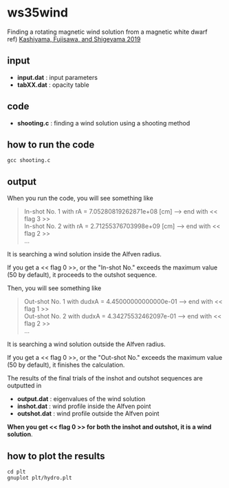 # ws35wind 
Finding a rotating magnetic wind solution from a magnetic white dwarf <br>
ref) [Kashiyama, Fujisawa, and Shigeyama 2019](https://iopscience.iop.org/article/10.3847/1538-4357/ab4e97)

## input
- **input.dat** : input parameters 
- **tabXX.dat** : opacity table 

## code
- **shooting.c** : finding a wind solution using a shooting method <br>

## how to run the code
`gcc shooting.c` 

## output
When you run the code, you will see something like <br>
> In-shot No. 1 with rA = 7.05280819262871e+08 [cm] --> end with << flag 3 >> <br>
> In-shot No. 2 with rA = 2.71255376703998e+09 [cm] --> end with << flag 2 >> <br>
> ...

It is searching a wind solution inside the Alfven radius. 

If you get a << flag 0 >>, or the "In-shot No." exceeds the maximum value (50 by default), it proceeds to the outshot sequence.

Then, you will see something like <br>
> Out-shot No. 1 with dudxA = 4.45000000000000e-01 --> end with << flag 1 >> <br>
> Out-shot No. 2 with dudxA = 4.34275532462097e-01 --> end with << flag 2 >> <br>
> ...

It is searching a wind solution outside the Alfven radius. 

If you get a << flag 0 >>, or the "Out-shot No." exceeds the maximum value (50 by default), it finishes the calculation.

The results of the final trials of the inshot and outshot sequences are outputted in 

- **output.dat** : eigenvalues of the wind solution  
- **inshot.dat** : wind profile inside the Alfven point
- **outshot.dat** : wind profile outside the Alfven point

**When you get << flag 0 >> for both the inshot and outshot, it is a wind solution**.

## how to plot the results
`cd plt` <br>
`gnuplot plt/hydro.plt`

